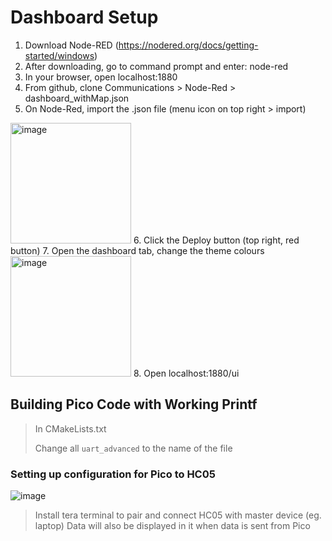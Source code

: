 # Dashboard Setup
1. Download Node-RED (https://nodered.org/docs/getting-started/windows)
2. After downloading, go to command prompt and enter: node-red
3. In your browser, open localhost:1880
4. From github, clone Communications > Node-Red > dashboard_withMap.json
5. On Node-Red, import the .json file (menu icon on top right > import)
<img width="193" alt="image" src="https://user-images.githubusercontent.com/98366701/204533576-4d8465af-f216-4abc-b18c-04232e4e036e.png">
6. Click the Deploy button (top right, red button)
7. Open the dashboard tab, change the theme colours
 <img width="193" alt="image" src="https://user-images.githubusercontent.com/98366701/204532769-2289a953-cb5b-4c71-a761-82f712faf731.png">
8. Open localhost:1880/ui


## Building Pico Code with Working Printf

> In CMakeLists.txt
>
> Change all `uart_advanced` to the name of the file


### Setting up configuration for Pico to HC05

![image](https://user-images.githubusercontent.com/81850188/204531729-273f0c6a-5aab-4321-bb59-8d77b4f3654a.png)

> Install tera terminal to pair and connect HC05 with master device (eg. laptop)
> Data will also be displayed in it when data is sent from Pico
